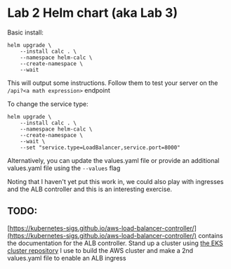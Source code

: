 # Lab 2 Helm chart (aka Lab 3)

Basic install:
```shell
helm upgrade \
    --install calc . \
    --namespace helm-calc \
    --create-namespace \
    --wait
```

This will output some instructions.  Follow them to test your server on the `/api?<a math expression>` endpoint

To change the service type:
```shell
helm upgrade \
    --install calc . \
    --namespace helm-calc \
    --create-namespace \
    --wait \
    --set "service.type=LoadBalancer,service.port=8000"
```

Alternatively, you can update the values.yaml file or provide an additional values.yaml file using the `--values` flag

Noting that I haven't yet put this work in, we could also play with ingresses and the ALB controller and this is an interesting exercise.  

## TODO:

[https://kubernetes-sigs.github.io/aws-load-balancer-controller/](https://kubernetes-sigs.github.io/aws-load-balancer-controller/) contains the documentation for the ALB controller.  Stand up a cluster using [the EKS cluster repository](https://github.com/meyerkev/eks-tf-interview-template) I use to build the AWS cluster and make a 2nd values.yaml file to enable an ALB ingress